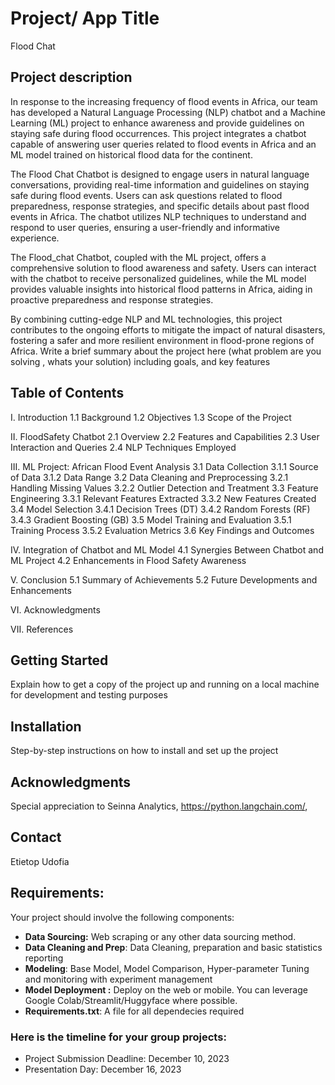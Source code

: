 # Project/ App Title
Flood Chat

## Project description
In response to the increasing frequency of flood events in Africa, our team has developed a Natural Language Processing (NLP) chatbot and a Machine Learning (ML) project to enhance awareness and provide guidelines on staying safe during flood occurrences. This project integrates a chatbot capable of answering user queries related to flood events in Africa and an ML model trained on historical flood data for the continent.

The Flood Chat Chatbot is designed to engage users in natural language conversations, providing real-time information and guidelines on staying safe during flood events. Users can ask questions related to flood preparedness, response strategies, and specific details about past flood events in Africa. The chatbot utilizes NLP techniques to understand and respond to user queries, ensuring a user-friendly and informative experience.

The Flood_chat Chatbot, coupled with the ML project, offers a comprehensive solution to flood awareness and safety. Users can interact with the chatbot to receive personalized guidelines, while the ML model provides valuable insights into historical flood patterns in Africa, aiding in proactive preparedness and response strategies.

By combining cutting-edge NLP and ML technologies, this project contributes to the ongoing efforts to mitigate the impact of natural disasters, fostering a safer and more resilient environment in flood-prone regions of Africa.
Write a brief summary about the project here (what problem are you solving , whats your solution) including goals, and key features

## Table of Contents
I. Introduction
1.1 Background
1.2 Objectives
1.3 Scope of the Project

II. FloodSafety Chatbot
2.1 Overview
2.2 Features and Capabilities
2.3 User Interaction and Queries
2.4 NLP Techniques Employed

III. ML Project: African Flood Event Analysis
3.1 Data Collection
3.1.1 Source of Data
3.1.2 Data Range
3.2 Data Cleaning and Preprocessing
3.2.1 Handling Missing Values
3.2.2 Outlier Detection and Treatment
3.3 Feature Engineering
3.3.1 Relevant Features Extracted
3.3.2 New Features Created
3.4 Model Selection
3.4.1 Decision Trees (DT)
3.4.2 Random Forests (RF)
3.4.3 Gradient Boosting (GB)
3.5 Model Training and Evaluation
3.5.1 Training Process
3.5.2 Evaluation Metrics
3.6 Key Findings and Outcomes

IV. Integration of Chatbot and ML Model
4.1 Synergies Between Chatbot and ML Project
4.2 Enhancements in Flood Safety Awareness

V. Conclusion
5.1 Summary of Achievements
5.2 Future Developments and Enhancements

VI. Acknowledgments

VII. References

## Getting Started 
Explain how to get a copy of the project up and running on a local machine for development and testing purposes

## Installation
Step-by-step instructions on how to install and set up the project

## Acknowledgments
Special appreciation to Seinna Analytics, https://python.langchain.com/,
## Contact
Etietop Udofia

## Requirements:
Your project should involve the following components:
- **Data Sourcing:** Web scraping or any other data sourcing method.
- **Data Cleaning and Prep**: Data Cleaning, preparation and basic statistics reporting
- **Modeling**: Base Model, Model Comparison, Hyper-parameter Tuning and monitoring with experiment management
- **Model Deployment :** Deploy on the web or mobile. You can leverage Google Colab/Streamlit/Huggyface where possible.
- **Requirements.txt**: A file for all dependecies required

### Here is the timeline for your group projects:
- Project Submission Deadline: December 10, 2023
- Presentation Day: December 16, 2023

